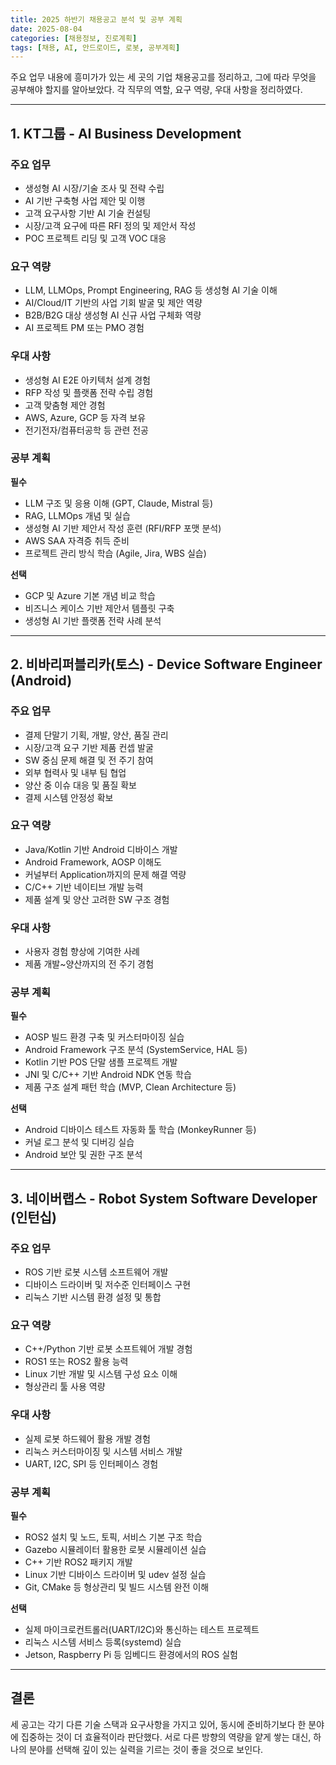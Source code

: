 ```yaml
---
title: 2025 하반기 채용공고 분석 및 공부 계획
date: 2025-08-04
categories: [채용정보, 진로계획]
tags: [채용, AI, 안드로이드, 로봇, 공부계획]
---
```


주요 업무 내용에 흥미가가 있는 세 곳의 기업 채용공고를 정리하고, 그에 따라 무엇을 공부해야 할지를 알아보았다.
각 직무의 역할, 요구 역량, 우대 사항을 정리하였다.

---

## 1. KT그룹 - AI Business Development

### 주요 업무

- 생성형 AI 시장/기술 조사 및 전략 수립  
- AI 기반 구축형 사업 제안 및 이행  
- 고객 요구사항 기반 AI 기술 컨설팅  
- 시장/고객 요구에 따른 RFI 정의 및 제안서 작성  
- POC 프로젝트 리딩 및 고객 VOC 대응  

### 요구 역량

- LLM, LLMOps, Prompt Engineering, RAG 등 생성형 AI 기술 이해  
- AI/Cloud/IT 기반의 사업 기회 발굴 및 제안 역량  
- B2B/B2G 대상 생성형 AI 신규 사업 구체화 역량  
- AI 프로젝트 PM 또는 PMO 경험  

### 우대 사항

- 생성형 AI E2E 아키텍처 설계 경험  
- RFP 작성 및 플랫폼 전략 수립 경험  
- 고객 맞춤형 제안 경험  
- AWS, Azure, GCP 등 자격 보유  
- 전기전자/컴퓨터공학 등 관련 전공  

### 공부 계획

**필수**

- LLM 구조 및 응용 이해 (GPT, Claude, Mistral 등)  
- RAG, LLMOps 개념 및 실습  
- 생성형 AI 기반 제안서 작성 훈련 (RFI/RFP 포맷 분석)  
- AWS SAA 자격증 취득 준비  
- 프로젝트 관리 방식 학습 (Agile, Jira, WBS 실습)

**선택**

- GCP 및 Azure 기본 개념 비교 학습  
- 비즈니스 케이스 기반 제안서 템플릿 구축  
- 생성형 AI 기반 플랫폼 전략 사례 분석

---

## 2. 비바리퍼블리카(토스) - Device Software Engineer (Android)

### 주요 업무

- 결제 단말기 기획, 개발, 양산, 품질 관리  
- 시장/고객 요구 기반 제품 컨셉 발굴  
- SW 중심 문제 해결 및 전 주기 참여  
- 외부 협력사 및 내부 팀 협업  
- 양산 중 이슈 대응 및 품질 확보  
- 결제 시스템 안정성 확보  

### 요구 역량

- Java/Kotlin 기반 Android 디바이스 개발  
- Android Framework, AOSP 이해도  
- 커널부터 Application까지의 문제 해결 역량  
- C/C++ 기반 네이티브 개발 능력  
- 제품 설계 및 양산 고려한 SW 구조 경험  

### 우대 사항

- 사용자 경험 향상에 기여한 사례  
- 제품 개발~양산까지의 전 주기 경험  

### 공부 계획

**필수**

- AOSP 빌드 환경 구축 및 커스터마이징 실습  
- Android Framework 구조 분석 (SystemService, HAL 등)  
- Kotlin 기반 POS 단말 샘플 프로젝트 개발  
- JNI 및 C/C++ 기반 Android NDK 연동 학습  
- 제품 구조 설계 패턴 학습 (MVP, Clean Architecture 등)

**선택**

- Android 디바이스 테스트 자동화 툴 학습 (MonkeyRunner 등)  
- 커널 로그 분석 및 디버깅 실습  
- Android 보안 및 권한 구조 분석  

---

## 3. 네이버랩스 - Robot System Software Developer (인턴십)

### 주요 업무

- ROS 기반 로봇 시스템 소프트웨어 개발  
- 디바이스 드라이버 및 저수준 인터페이스 구현  
- 리눅스 기반 시스템 환경 설정 및 통합  

### 요구 역량

- C++/Python 기반 로봇 소프트웨어 개발 경험  
- ROS1 또는 ROS2 활용 능력  
- Linux 기반 개발 및 시스템 구성 요소 이해  
- 형상관리 툴 사용 역량  

### 우대 사항

- 실제 로봇 하드웨어 활용 개발 경험  
- 리눅스 커스터마이징 및 시스템 서비스 개발  
- UART, I2C, SPI 등 인터페이스 경험  

### 공부 계획

**필수**

- ROS2 설치 및 노드, 토픽, 서비스 기본 구조 학습  
- Gazebo 시뮬레이터 활용한 로봇 시뮬레이션 실습  
- C++ 기반 ROS2 패키지 개발  
- Linux 기반 디바이스 드라이버 및 udev 설정 실습  
- Git, CMake 등 형상관리 및 빌드 시스템 완전 이해  

**선택**

- 실제 마이크로컨트롤러(UART/I2C)와 통신하는 테스트 프로젝트  
- 리눅스 시스템 서비스 등록(systemd) 실습  
- Jetson, Raspberry Pi 등 임베디드 환경에서의 ROS 실험  

---

## 결론

세 공고는 각기 다른 기술 스택과 요구사항을 가지고 있어, 동시에 준비하기보다 한 분야에 집중하는 것이 더 효율적이라 판단했다.
서로 다른 방향의 역량을 얕게 쌓는 대신, 하나의 분야를 선택해 깊이 있는 실력을 기르는 것이 좋을 것으로 보인다.
